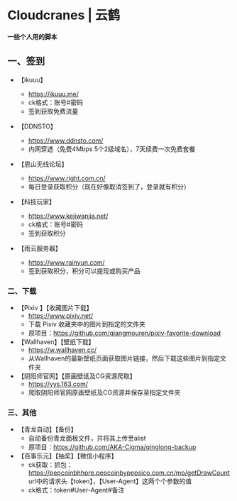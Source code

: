 # Cloudcranes | 云鹤

#### 一些个人用的脚本

## 一、签到

- 【ikuuu】
  - https://ikuuu.me/
  - ck格式：账号#密码
  - 签到获取免费流量
- 【DDNSTO】

  - https://www.ddnsto.com/
  - 内网穿透（免费4Mbps 5个2级域名），7天续费一次免费套餐
- 【恩山无线论坛】

  - https://www.right.com.cn/
  - 每日登录获取积分（现在好像取消签到了，登录就有积分）
- 【科技玩家】

  - https://www.kejiwanjia.net/
  - ck格式：账号#密码
  - 签到获取积分
- 【雨云服务器】

  - https://www.rainyun.com/
  - 签到获取积分，积分可以提现或购买产品

### 二、下载

- 【Pixiv 】【收藏图片下载】
  - https://www.pixiv.net/
  - 下载 Pixiv 收藏夹中的图片到指定的文件夹
  - 原项目：https://github.com/qiangmouren/pixiv-favorite-download
- 【Wallhaven】【壁纸下载】
  - https://w.wallhaven.cc/
  - 从Wallhaven的最新壁纸页面获取图片链接，然后下载这些图片到指定文件夹
- 【阴阳师官网】【原画壁纸及CG资源爬取】
  - https://yys.163.com/
  - 爬取阴阳师官网原画壁纸及CG资源并保存至指定文件夹

### 三、其他

- 【青龙自动】【备份】
  - 自动备份青龙面板文件，并将其上传至alist
  - 原项目：https://github.com/AKA-Cigma/qinglong-backup
- 【百事乐元】【抽奖】【微信小程序】
  - ck获取：抓包：https://pepcoinbhhpre.pepcoinbypepsico.com.cn/mp/getDrawCount url中的请求头【token】，【User-Agent】这两个个参数的值
  - ck格式：token#User-Agent#备注
